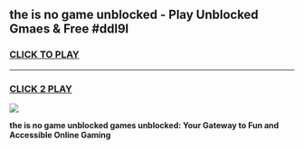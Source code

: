 
## the is no game unblocked - Play Unblocked Gmaes & Free #ddl9l
<h3>
<a href="https://news.freeplayer.one?title=the_is_no_game_unblocked&ref=03M">CLICK TO PLAY</a></h3>
<hr>

<h3>
<a href="https://news.freeplayer.one?title=the_is_no_game_unblocked&ref=03M">CLICK 2 PLAY</a>
  
</h3>

<a href="https://news.freeplayer.one?title=the_is_no_game_unblocked&ref=03M"><img src="https://clearcache.store/games.png"></a>


**the is no game unblocked games unblocked: Your Gateway to Fun and Accessible Online Gaming**
